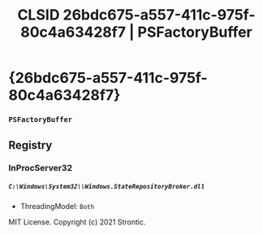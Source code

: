 ﻿---
title: "CLSID 26bdc675-a557-411c-975f-80c4a63428f7 | PSFactoryBuffer"
excerpt: What is COM-Object CLSID 26bdc675-a557-411c-975f-80c4a63428f7?
---

# {26bdc675-a557-411c-975f-80c4a63428f7}

### `PSFactoryBuffer`

## Registry


### InProcServer32

##### `C:\Windows\System32\\Windows.StateRepositoryBroker.dll`
* ThreadingModel: `Both`

MIT License. Copyright (c) 2021 Strontic.


